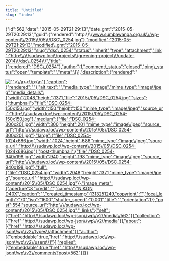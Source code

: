 ```yaml
---
title: "Untitled"
slug: "index"
---
```


{"id":562,"date":"2015-05-29T21:29:13","date\_gmt":"2015-05-29T20:29:13","guid":{"rendered":"http:\\/\\/www.sumbawanga.org.uk\\/wp-content\\/2015\\/05\\/DSC\_0254.jpg"},"modified":"2015-05-29T21:29:13","modified\_gmt":"2015-05-29T20:29:13","slug":"dsc\_0254","status":"inherit","type":"attachment","link":"http:\\/\\/sudawp.loc\\/projects\\/greening-project\\/update-2014\\/dsc\_0254\\/","title":{"rendered":"DSC\_0254"},"author":1,"comment\_status":"closed","ping\_status":"open","template":"","meta":\[\],"description":{"rendered":"

[![\"\"](\"http:\/\/sudawp.loc\/wp-content\/2015\/05\/DSC_0254-300x201.jpg\")<\\/a><\\/p>\\n"},"caption":{"rendered":""},"alt\_text":"","media\_type":"image","mime\_type":"image\\/jpeg","media\_details":{"width":2048,"height":1371,"file":"2015\\/05\\/DSC\_0254.jpg","sizes":{"thumbnail":{"file":"DSC\_0254-150x150.jpg","width":150,"height":150,"mime\_type":"image\\/jpeg","source\_url":"http:\\/\\/sudawp.loc\\/wp-content\\/2015\\/05\\/DSC\_0254-150x150.jpg"},"medium":{"file":"DSC\_0254-300x201.jpg","width":300,"height":201,"mime\_type":"image\\/jpeg","source\_url":"http:\\/\\/sudawp.loc\\/wp-content\\/2015\\/05\\/DSC\_0254-300x201.jpg"},"large":{"file":"DSC\_0254-1024x686.jpg","width":1024,"height":686,"mime\_type":"image\\/jpeg","source\_url":"http:\\/\\/sudawp.loc\\/wp-content\\/2015\\/05\\/DSC\_0254-1024x686.jpg"},"post-thumbnail":{"file":"DSC\_0254-940x198.jpg","width":940,"height":198,"mime\_type":"image\\/jpeg","source\_url":"http:\\/\\/sudawp.loc\\/wp-content\\/2015\\/05\\/DSC\_0254-940x198.jpg"},"full":{"file":"DSC\_0254.jpg","width":2048,"height":1371,"mime\_type":"image\\/jpeg","source\_url":"http:\\/\\/sudawp.loc\\/wp-content\\/2015\\/05\\/DSC\_0254.jpg"}},"image\_meta":{"aperture":8,"credit":"","camera":"NIKON D40X","caption":"","created\_timestamp":1313251249,"copyright":"","focal\_length":"70","iso":"1600","shutter\_speed":"0.001","title":"","orientation":1}},"post":554,"source\_url":"http:\\/\\/sudawp.loc\\/wp-content\\/2015\\/05\\/DSC\_0254.jpg","\_links":{"self":\[{"href":"http:\\/\\/sudawp.loc\\/wp-json\\/wp\\/v2\\/media\\/562"}\],"collection":\[{"href":"http:\\/\\/sudawp.loc\\/wp-json\\/wp\\/v2\\/media"}\],"about":\[{"href":"http:\\/\\/sudawp.loc\\/wp-json\\/wp\\/v2\\/types\\/attachment"}\],"author":\[{"embeddable":true,"href":"http:\\/\\/sudawp.loc\\/wp-json\\/wp\\/v2\\/users\\/1"}\],"replies":\[{"embeddable":true,"href":"http:\\/\\/sudawp.loc\\/wp-json\\/wp\\/v2\\/comments?post=562"}\]}}](http:\/\/sudawp.loc\/wp-content\/2015\/05\/DSC_0254.jpg)